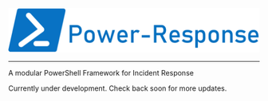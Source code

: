 ![alt text](https://github.com/Asymmetric-InfoSec/Power-Response/blob/master/Extras/PR_Logo.PNG "Sweet Power-Response Logo")
________________________________________________________________________________________________

A modular PowerShell Framework for Incident Response

Currently under development. Check back soon for more updates.

